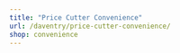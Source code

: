 ```yaml
---
title: "Price Cutter Convenience"
url: /daventry/price-cutter-convenience/
shop: convenience
---
```

